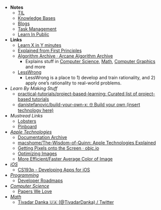 - **Notes**
	- [TIL](Learning/TIL.md)
	- [Knowledge Bases](Knowledge%20Bases.md)
	- [Blogs](Learning/Blogs.md)
	- [Task Management](Learning/Task%20Management.md)
	- [Learn In Public](Learning/Learn%20In%20Public.md)
- **Links**
	- [Learn X in Y minutes](https://learnxinyminutes.com/)
	- [Explained from First Principles](https://explained-from-first-principles.com/)
	- [Algorithm Archive · Arcane Algorithm Archive](https://www.algorithm-archive.org/)
		- Explains stuff in [Computer Science](Information%20Technology/Programming/Computer%20Science.md), [Math](Math.md), [Computer Graphics](Information%20Technology/Programming/Computer%20Graphics.md) and more
	- [LessWrong](https://www.lesswrong.com/)
		- LessWrong is a place to 1) develop and train rationality, and 2) apply one’s rationality to real-world problems.
- *Learn By Making Stuff*
	- [practical-tutorials/project-based-learning: Curated list of project-based tutorials](https://github.com/practical-tutorials/project-based-learning)
	- [danistefanovic/build-your-own-x: 🤓 Build your own (insert technology here)](https://github.com/danistefanovic/build-your-own-x)
- *Mustread Links*
	- [Lobsters](https://lobste.rs/)
	- [Pinboard](https://pinboard.in/popular/)
- *[Apple Technologies](Information%20Technology/Programming/Apple%20Technologies.md)*
	- [Documentation Archive](https://developer.apple.com/library/archive/navigation/)
	-  [macshome/The-Wisdom-of-Quinn: Apple Technologies Explained](https://github.com/macshome/The-Wisdom-of-Quinn)
	- [Getting Pixels onto the Screen · objc.io](https://www.objc.io/issues/3-views/moving-pixels-onto-the-screen/)
	- [Optimizing Images](https://www.swiftjectivec.com/optimizing-images/)
	- [More Efficient/Faster Average Color of Image](https://christianselig.com/2021/04/efficient-average-color/)
- *[iOS](Information%20Technology/Programming/Apple%20Technologies/Apple%20Platform%20Specifics/iOS.md)*
	-  [CS193p - Developing Apps for iOS](https://cs193p.sites.stanford.edu/)
- *[Programming](Information%20Technology/Programming.md)*
	- [Developer Roadmaps](https://roadmap.sh/)
- *[Computer Science](Information%20Technology/Programming/Computer%20Science.md)*
	- [Papers We Love](https://paperswelove.org/)
- *[Math](Math.md)*
	- [Tivadar Danka 🇺🇦 (@TivadarDanka) / Twitter](https://twitter.com/TivadarDanka)